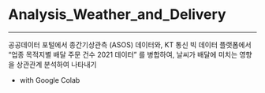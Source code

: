 # Analysis_Weather_and_Delivery
---
공공데이터 포털에서 종간기상관측 (ASOS) 데이터와, KT 통신 빅 데이터 플랫폼에서 “업종 목적지별 배달 주문 건수 2021 데이터” 를 병합하여, 날씨가 배달에 미치는 영향을 상관관계 분석하여 나타내기

- with Google Colab
